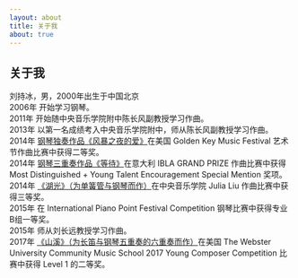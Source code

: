 ```yaml
---
layout: about
title: 关于我
about: true
---
```


## 关于我

<p>
    刘持冰，男，2000年出生于中国北京
    <br />2006年 开始学习钢琴。
    <br />2011年 开始随中央音乐学院附中陈长风副教授学习作曲。
    <br />2013年 以第一名成绩考入中央音乐学院附中，师从陈长风副教授学习作曲。
    <br />2014年 <a href="{{ site.baseurl }}/%E5%8E%9F%E5%88%9B/2013/12/06/Love-In-The-Stormy-Night.html">钢琴独奏作品《风暴之夜的爱》</a>在美国 Golden Key Music Festival 艺术节作曲比赛中获得二等奖。
    <br />2014年 <a href="{{ site.baseurl }}/%E5%8E%9F%E5%88%9B/2014/05/08/Waiting.html">钢琴三重奏作品《等待》</a>在意大利 IBLA GRAND PRIZE 作曲比赛中获得 Most Distinguished + Young Talent Encouragement Special Mention 奖项。
    <br />2014年 <a href="{{ site.baseurl }}/%E5%8E%9F%E5%88%9B/2014/12/14/Lake-Light.html">《湖光》（为单簧管与钢琴而作）</a>在中央音乐学院 Julia Liu 作曲比赛中获得三等奖。
    <br />2015年 在 International Piano Point Festival Competition 钢琴比赛中获得专业B组一等奖。
    <br />2015年 师从刘长远教授学习作曲。
    <br />2017年 <a href="{{ site.baseurl }}/%E5%8E%9F%E5%88%9B/2016/05/24/Rivulet-in-Mountains.html">《山溪》（为长笛与钢琴五重奏的六重奏而作）</a>在美国 The Webster University Community Music School 2017 Young Composer Competition 比赛中获得 Level 1 的二等奖。
</p>
